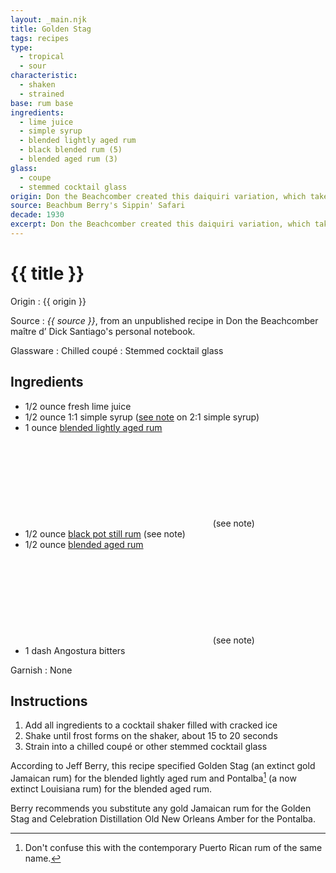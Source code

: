 ```yaml
---
layout: _main.njk
title: Golden Stag
tags: recipes
type: 
  - tropical
  - sour
characteristic:
  - shaken
  - strained
base: rum base
ingredients:
  - lime juice
  - simple syrup
  - blended lightly aged rum
  - black blended rum (5)
  - blended aged rum (3)
glass:
  - coupe
  - stemmed cocktail glass
origin: Don the Beachcomber created this daiquiri variation, which takes its name from the rum brand that serves as its base, circa 1937.
source: Beachbum Berry's Sippin' Safari
decade: 1930
excerpt: Don the Beachcomber created this daiquiri variation, which takes its name from the rum brand that serves as its base, circa 1937.
---
```

<!-- markdownlint-disable MD025 -->
# {{ title }}
<!-- markdownlint-disable MD025 -->

Origin
  : {{ origin }}

Source
  : <cite>{{ source }}</cite>, from an unpublished recipe in Don the Beachcomber <span lang="fr">maître d’</span> Dick Santiago's personal notebook.

Glassware
  : Chilled coupé
  : Stemmed cocktail glass

## Ingredients

* 1/2 ounce fresh lime juice
* 1/2 ounce 1:1 simple syrup ([see note](/mixes/2-1-simple-syrup/#fn:1) on 2:1 simple syrup)
* 1 ounce [blended lightly aged rum](/rums/04-rum-blended-lightly-aged/)<icon-l space="1em" label="(2)" class="bigger"><span class="with-icon"><svg class="icon"><use href="/assets/images/icons/circle-2.svg#circle-2"></use></svg></span></icon-l><span class="after-icon"></span>(see note)
* 1/2 ounce [black pot still rum](/rums/10-rum-black-pot-still/) (see note)
* 1/2 ounce [blended aged rum](/rums/05-rum-blended-aged/) <icon-l space="1em" label="(3)" class="bigger"><span class="with-icon"><svg class="icon"><use href="/assets/images/icons/circle-3.svg#circle-3"></use></svg></span></icon-l><span class="after-icon"></span>(see note)
* 1 dash Angostura bitters

Garnish
  : None

## Instructions

1. Add all ingredients to a cocktail shaker filled with cracked ice
2. Shake until frost forms on the shaker, about 15 to 20 seconds
3. Strain into a chilled coupé or other stemmed cocktail glass

<tiki-callout type="note">

  According to Jeff Berry, this recipe specified Golden Stag (an extinct gold Jamaican rum) for the blended lightly aged rum and Pontalba[^1] (a now extinct Louisiana rum) for the blended aged rum.
  
  Berry recommends you substitute any gold Jamaican rum for the Golden Stag and  Celebration Distillation Old New Orleans Amber for the Pontalba.

[^1]: Don't confuse this with the contemporary Puerto Rican rum of the same name.

</tiki-callout>
